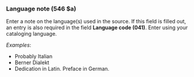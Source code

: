 ### Language note (546 $a)

Enter a note on the language(s) used in the source. If this field is filled out, an entry is also required in the
field **Language code (041)**. Enter using your cataloging language.

_Examples_:

- Probably Italian
- Berner Dialekt
- Dedication in Latin. Preface in German.
